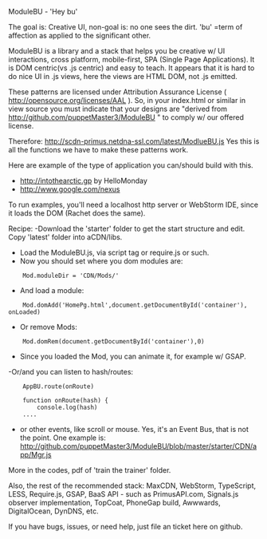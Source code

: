  ModuleBU - 'Hey bu'

The goal is: Creative UI, non-goal is: no one sees the dirt.
 'bu' =term of affection as applied to the significant other.


ModuleBU is a library and a stack that helps you be creative w/ UI interactions,
    cross platform, mobile-first, SPA (Single Page Applications).
It is DOM centric(vs .js centric) and easy to teach. It appears that it is hard to do nice UI in .js views, here the views are HTML DOM, not .js emitted.

These patterns are licensed under Attribution Assurance License (  http://opensource.org/licenses/AAL ).
So, in your index.html or similar in view source you must indicate that your designs are
"derived from http://github.com/puppetMaster3/ModuleBU " to comply w/ our offered license.


Therefore:
    http://scdn-primus.netdna-ssl.com/latest/ModlueBU.js
Yes this is all the functions we have to make these patterns work.

Here are example of the type of application you can/should build with this.
- http://intothearctic.gp by HelloMonday
- http://www.google.com/nexus

To run examples, you'll need a localhost http server or WebStorm IDE, since it loads the DOM (Rachet does the same).


Recipe:
-Download the 'starter' folder to get the start structure and edit. Copy 'latest' folder into aCDN/libs.
- Load the ModuleBU.js, via script tag or require.js or such.
- Now you should set where you dom modules are:

```
    Mod.moduleDir = 'CDN/Mods/'
```
- And load a module:

```
    Mod.domAdd('HomePg.html',document.getDocumentById('container'), onLoaded)
```
- Or remove Mods:

```
    Mod.domRem(document.getDocumentById('container'),0)
```
- Since you loaded the Mod, you can animate it, for example w/ GSAP.

-Or/and you can listen to hash/routes:

```
    AppBU.route(onRoute)

    function onRoute(hash) {
        console.log(hash)
    ....
```
- or other events, like scroll or mouse. Yes, it's an Event Bus, that is not the point.
One example is: http://github.com/puppetMaster3/ModuleBU/blob/master/starter/CDN/app/Mgr.js

More in the codes, pdf of 'train the trainer' folder.

Also, the rest of the recommended stack: MaxCDN, WebStorm, TypeScript, LESS, Require.js, GSAP, BaaS API - such as PrimusAPI.com,
Signals.js observer implementation, TopCoat, PhoneGap build, Awwwards, DigitalOcean, DynDNS,  etc.

If you have bugs, issues, or need help, just file an ticket here on github.
